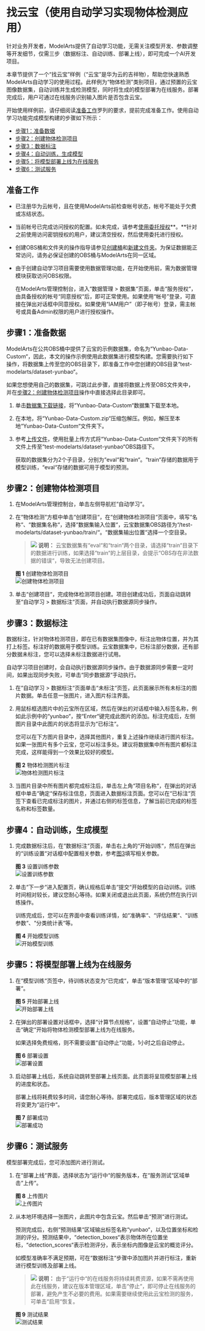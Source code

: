 # 找云宝（使用自动学习实现物体检测应用）<a name="modelarts_10_0001"></a>

针对业务开发者，ModelArts提供了自动学习功能，无需关注模型开发、参数调整等开发细节，仅需三步（数据标注、自动训练、部署上线），即可完成一个AI开发项目。

本章节提供了一个“找云宝”样例（“云宝”是华为云的吉祥物），帮助您快速熟悉ModelArts自动学习的使用过程。此样例为“物体检测”类别项目，通过预置的云宝图像数据集，自动训练并生成检测模型，同时将生成的模型部署为在线服务。部署完成后，用户可通过在线服务识别输入图片是否包含云宝。

开始使用样例前，请仔细阅读[准备工作](#zh-cn_topic_0168474773_section12968454194113)罗列的要求，提前完成准备工作。使用自动学习功能完成模型构建的步骤如下所示：

-   [步骤1：准备数据](#zh-cn_topic_0168474773_section1620725194417)
-   [步骤2：创建物体检测项目](#zh-cn_topic_0168474773_section112002574416)
-   [步骤3：数据标注](#zh-cn_topic_0168474773_section42202510442)
-   [步骤4：自动训练，生成模型](#zh-cn_topic_0168474773_section192312513442)
-   [步骤5：将模型部署上线为在线服务](#zh-cn_topic_0168474773_section42462514414)
-   [步骤6：测试服务](#zh-cn_topic_0168474773_section1178563331)

## 准备工作<a name="zh-cn_topic_0168474773_section12968454194113"></a>

-   已注册华为云帐号，且在使用ModelArts前检查帐号状态，帐号不能处于欠费或冻结状态。
-   当前帐号已完成访问授权的配置。如未完成，请参考[使用委托授权](https://support.huaweicloud.com/prepare-modelarts/modelarts_08_0007.html)**。**针对之前使用访问密钥授权的用户，建议清空授权，然后使用委托进行授权。
-   创建OBS桶和文件夹的操作指导请参见[创建桶](https://support.huaweicloud.com/usermanual-obs/obs_03_0306.html)和[新建文件夹](https://support.huaweicloud.com/usermanual-obs/obs_03_0316.html)。为保证数据能正常访问，请务必保证创建的OBS桶与ModelArts在同一区域。
-   由于创建自动学习项目需要使用数据管理功能，在开始使用前，需为数据管理模块获取访问OBS权限。

    在ModelArts管理控制台，进入“数据管理 \> 数据集“页面，单击“服务授权“，由具备授权的帐号“同意授权“后，即可正常使用。如果使用“帐号”登录，可直接在弹出对话框中同意授权。如果使用“IAM用户”（即子帐号）登录，需主帐号或具备Admin权限的用户进行授权操作。


## 步骤1：准备数据<a name="zh-cn_topic_0168474773_section1620725194417"></a>

ModelArts在公共OBS桶中提供了云宝的示例数据集，命名为“Yunbao-Data-Custom“，因此，本文的操作示例使用此数据集进行模型构建。您需要执行如下操作，将数据集上传至您的OBS目录下，即准备工作中您创建的OBS目录“test-modelarts/dataset-yunbao“。

如果您想使用自己的数据集，可跳过此步骤，直接将数据上传至OBS文件夹中，并在[步骤2：创建物体检测项目](#zh-cn_topic_0168474773_section112002574416)操作中直接选择此目录即可。

1.  单击[数据集下载链接](https://modelarts-cnnorth1-market-dataset.obs.cn-north-1.myhuaweicloud.com/dataset-market/Yunbao-Data-Custom/archiver/Yunbao-Data-Custom.zip)，将“Yunbao-Data-Custom“数据集下载至本地。
2.  在本地，将“Yunbao-Data-Custom.zip“压缩包解压。例如，解压至本地“Yunbao-Data-Custom“文件夹下。
3.  参考[上传文件](https://support.huaweicloud.com/usermanual-obs/obs_03_0307.html)，使用批量上传方式将“Yunbao-Data-Custom“文件夹下的所有文件上传至“test-modelarts/dataset-yunbao“OBS路径下。

    获取的数据集分为2个子目录，分别为“eval“和“train“。“train“存储的数据用于模型训练，“eval“存储的数据可用于模型的预测。


## 步骤2：创建物体检测项目<a name="zh-cn_topic_0168474773_section112002574416"></a>

1.  在ModelArts管理控制台，单击左侧导航栏“自动学习“。
2.  在“物体检测“方框中单击“创建项目“，在“创建物体检测项目“页面中，填写“名称“、“数据集名称“，选择“数据集输入位置“，云宝数据集OBS路径为“/test-modelarts/dataset-yunbao/train/“。“数据集输出位置“选择一个空目录。

    >![](public_sys-resources/icon-note.gif) **说明：** 
    >云宝数据集有“eval“和“train“两个目录，请选择“train“目录下的数据进行训练，如果选择“train“的上层目录，会提示“OBS存在非法数据的错误“，导致无法创建项目。

    **图 1**  创建物体检测项目<a name="zh-cn_topic_0168474773_fig175831624144418"></a>  
    ![](figures/创建物体检测项目.png "创建物体检测项目")

3.  单击“创建项目“，完成物体检测项目创建。项目创建成功后，页面自动跳转至“自动学习 \> 数据标注“页面，并自动执行数据源同步操作。

## 步骤3：数据标注<a name="zh-cn_topic_0168474773_section42202510442"></a>

数据标注，针对物体检测项目，即在已有数据集图像中，标注出物体位置，并为其打上标签。标注好的数据用于模型训练。云宝数据集中，已标注部分数据，还有部分数据未标注，您可以选择未标注数据进行试用。

自动学习项目创建时，会自动执行数据源同步操作。由于数据源同步需要一定时间，如果出现同步失败，可单击“同步数据源“手动执行。

1.  在“自动学习 \> 数据标注“页面单击“未标注“页签，此页面展示所有未标注的图片数据。单击任意一张图片，进入图片标注界面。
2.  用鼠标框选图片中的云宝所在区域，然后在弹出的对话框中输入标签名称，例如此示例中的“yunbao“，按“Enter“键完成此图片的添加。标注完成后，左侧图片目录中此图片的状态将显示为“已标注“。

    您可以在下方图片目录中，选择其他图片，重复上述操作继续进行图片标注。如果一张图片有多个云宝，您可以标注多处。建议将数据集中所有图片都标注完成，这样能得到一个效果比较好的模型。

    **图 2**  物体检测图片标注<a name="zh-cn_topic_0168474773_fig184352259104"></a>  
    ![](figures/物体检测图片标注.png "物体检测图片标注")

3.  当图片目录中所有图片都完成标注后，单击左上角“项目名称“，在弹出的对话框中单击“确定“保存标注信息，页面进入数据标注页面。您可以在“已标注“页签下查看已完成标注的图片，并通过右侧的标签信息，了解当前已完成的标签名称和标签数量。

## 步骤4：自动训练，生成模型<a name="zh-cn_topic_0168474773_section192312513442"></a>

1.  完成数据标注后，在“数据标注“页面，单击右上角的“开始训练“，然后在弹出的“训练设置“对话框中配置相关参数，参考[图3](#zh-cn_topic_0168474773_fig660183741711)填写相关参数。

    **图 3**  设置训练参数<a name="zh-cn_topic_0168474773_fig660183741711"></a>  
    ![](figures/设置训练参数.png "设置训练参数")

2.  单击“下一步“进入配置页，确认规格后单击“提交“开始模型的自动训练。训练时间相对较长，建议您耐心等待。如果关闭或退出此页面，系统仍然在执行训练操作。

    训练完成后，您可以在界面中查看训练详情，如“准确率“、“评估结果“、“训练参数“、“分类统计表“等。

    **图 4**  开始模型训练<a name="zh-cn_topic_0168474773_fig2479171013319"></a>  
    ![](figures/开始模型训练.png "开始模型训练")


## 步骤5：将模型部署上线为在线服务<a name="zh-cn_topic_0168474773_section42462514414"></a>

1.  在“模型训练“页签中，待训练状态变为“已完成“，单击“版本管理“区域中的“部署“。

    **图 5**  开始部署上线<a name="zh-cn_topic_0168474773_fig1430222910325"></a>  
    ![](figures/开始部署上线.png "开始部署上线")

2.  在弹出的部署设置对话框中，选择“计算节点规格“，设置“自动停止“功能，单击“确定“开始将物体检测模型部署上线为在线服务。

    如果选择免费规格，则不需要设置“自动停止“功能，1小时之后自动停止。

    **图 6**  部署设置<a name="zh-cn_topic_0168474773_fig6431174210419"></a>  
    ![](figures/部署设置.png "部署设置")

3.  启动部署上线后，系统自动跳转至部署上线页面。此页面将呈现模型部署上线的进度和状态。

    部署上线将耗费较多时间，请您耐心等待。部署完成后，版本管理区域的状态将变更为“运行中“。

    **图 7**  部署成功<a name="zh-cn_topic_0168474773_fig140262112351"></a>  
    ![](figures/部署成功.png "部署成功")


## 步骤6：测试服务<a name="zh-cn_topic_0168474773_section1178563331"></a>

模型部署完成后，您可添加图片进行测试。

1.  在“部署上线“界面，选择状态为“运行中“的服务版本，在“服务测试“区域单击“上传“。

    **图 8**  上传图片<a name="zh-cn_topic_0168474773_fig10565298211"></a>  
    ![](figures/上传图片.png "上传图片")

2.  从本地环境选择一张图片，此图片中包含云宝。然后单击“预测“进行测试。

    预测完成后，右侧“预测结果“区域输出标签名称“yunbao“，以及位置坐标和检测的评分。预测结果中，“detection\_boxes“表示物体所在位置坐标，“detection\_scores“表示检测评分，表示坐标内图像是云宝的概览评分。

    如模型准确率不满足预期，可在“数据标注“步骤中添加图片并进行标注，重新进行模型训练及部署上线。

    >![](public_sys-resources/icon-note.gif) **说明：** 
    >由于“运行中“的在线服务将持续耗费资源，如果不需再使用此在线服务，建议在版本管理区域，单击“停止“，即可停止在线服务的部署，避免产生不必要的费用。如果需要继续使用此云宝检测的服务，可单击“启用“恢复。

    **图 9**  测试结果<a name="zh-cn_topic_0168474773_fig16814164420384"></a>  
    ![](figures/测试结果.png "测试结果")


